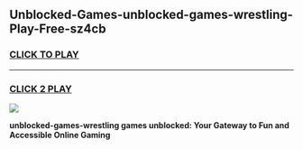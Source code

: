 
## Unblocked-Games-unblocked-games-wrestling-Play-Free-sz4cb
<h3>
<a href="https://premium76.site?title=unblocked-games-wrestling&ref=20M">CLICK TO PLAY</a></h3>
<hr>

<h3>
<a href="https://premium76.site?title=unblocked-games-wrestling&ref=20M">CLICK 2 PLAY</a>
  
</h3>

<a href="https://premium76.site?title=unblocked-games-wrestling&ref=19M"><img src="https://clearcache.store/games.png"></a>


**unblocked-games-wrestling games unblocked: Your Gateway to Fun and Accessible Online Gaming**
